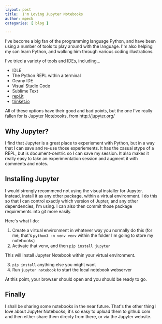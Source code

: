 ```yaml
---
layout: post
title:  I'm Loving Jupyter Notebooks
author: mpeck
categories: [ blog ]

---
```


I've become a big fan of the programming language Python, and have been using a number of tools to play around with the language. I'm also helping my son learn Python, and walking him through various coding illustrations.

I've tried a variety of tools and IDEs, including...

- IDLE
- The Python REPL within a terminal
- Geany IDE
- Visual Studio Code
- Sublime Text
- [repl.it](https://repl.it)
- [trinket.io](https://trinket.io/)

All of these options have their good and bad points, but the one I've really fallen for is Jupyter Notebooks, from <http://jupyter.org/>

## Why Jupyter?

I find that Jupyter is a great place to experiement with Python, but in a way that I can save and re-use those experiements. It has the casual stype of a REPL, but is document-centric so I can save my session. It also makes it really easy to take an experimentation session and augment it with comments and notes.

## Installing Jupyter

I would strongly recommend not using the visual installer for Jupyter. Instead, install it as any other package, within a virtual environment. I do this so that I can control exactly which version of Jupter, and any other dependencies, I'm using. I can also then commit those package requirements into git more easily.

Here's what I do:

1. Create a virtual environment in whatever way you normally do this (for me, that's `python3 -m venv venv` within the folder I'm going to store my notebooks)
2. Activate that venv, and then `pip install jupyter`

This will install Jupyter Notebook within your virtual environment.

3. `pip install` anything else you might want
4. Run `jupyter notebook` to start the local notebook webserver

At this point, your browser should open and you should be ready to go.

## Finally

I shall be sharing some notebooks in the near future. That's the other thing I love about Jupyter Notebooks; it's so easy to upload them to github.com and then either share them directy from there, or via the Jupyter website.